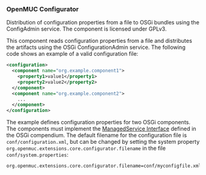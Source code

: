 ### OpenMUC Configurator
Distribution of configuration properties from a file to OSGi bundles using the ConfigAdmin service. The component is licensed under GPLv3.

This component reads configuration properties from a file and distributes the artifacts using the OSGi ConfigurationAdmin service. The following code shows an example of a valid configuration file:

```xml
<configuration>
  <component name="org.example.component1">
    <property1>value1</property1>
    <property2>value2</property2>
  </component>
  <component name="org.example.component2">
    ...
  </component>
</configuration>
```

The example defines configuration properties for two OSGi components. The components must implement the [ManagedService Interface](https://osgi.org/javadoc/r4v42/org/osgi/service/cm/ManagedService.html) defined in the OSGi compendium. The default filename for the configuration file is `conf/configuration.xml`, but can be changed by setting the system property `org.openmuc.extensions.core.configurator.filename` in the file `conf/system.properties`:

```
org.openmuc.extensions.core.configurator.filename=conf/myconfigfile.xml
```

